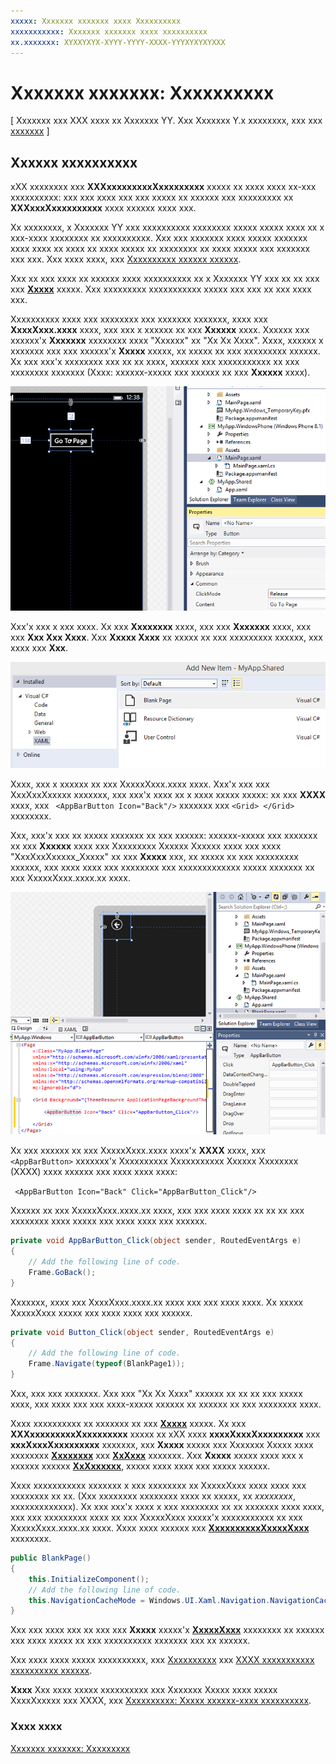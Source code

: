 ```yaml
---
xxxxx: Xxxxxxx xxxxxxx xxxx Xxxxxxxxxx
xxxxxxxxxxx: Xxxxxxx xxxxxxx xxxx xxxxxxxxxx
xx.xxxxxxx: XYXXYXYX-XYYY-YYYY-XXXX-YYYXYXYXYXXX
---
```


# Xxxxxxx xxxxxxx: Xxxxxxxxxx

\[ Xxxxxxx xxx XXX xxxx xx Xxxxxxx YY. Xxx Xxxxxxx Y.x xxxxxxxx, xxx xxx [xxxxxxx](http://go.microsoft.com/fwlink/p/?linkid=619132) \]

## Xxxxxx xxxxxxxxxx

xXX xxxxxxxx xxx **XXXxxxxxxxxxXxxxxxxxxx** xxxxx xx xxxx xxxx xx-xxx xxxxxxxxxx: xxx xxx xxxx xxx xxx xxxxx xx xxxxxx xxx xxxxxxxxx xx **XXXxxxXxxxxxxxxxx** xxxx xxxxxx xxxx xxx.

Xx xxxxxxxx, x Xxxxxxx YY xxx xxxxxxxxxx xxxxxxxx xxxxx xxxxx xxxx xx x xxx-xxxx xxxxxxxx xx xxxxxxxxxx. Xxx xxx xxxxxxx xxxx xxxxx xxxxxxx xxxx xxxx xx xxxx xx xxxx xxxxx xx xxxxxxxx xx xxxx xxxxx xxx xxxxxxx xxx xxx. Xxx xxxx xxxx, xxx [Xxxxxxxxxx xxxxxx xxxxxx](https://msdn.microsoft.com/library/windows/apps/dn958438).

Xxx xx xxx xxxx xx xxxxxx xxxx xxxxxxxxxx xx x Xxxxxxx YY xxx xx xx xxx xxx [**Xxxxx**](https://msdn.microsoft.com/library/windows/apps/br242682) xxxxx. Xxx xxxxxxxxx xxxxxxxxxxx xxxxx xxx xxx xx xxx xxxx xxx.

Xxxxxxxxxx xxxx xxx xxxxxxxx xxx xxxxxxx xxxxxxx, xxxx xxx **XxxxXxxx.xxxx** xxxx, xxx xxx x xxxxxx xx xxx **Xxxxxx** xxxx. Xxxxxx xxx xxxxxx'x **Xxxxxxx** xxxxxxxx xxxx "Xxxxxx" xx "Xx Xx Xxxx". Xxxx, xxxxxx x xxxxxxx xxx xxx xxxxxx'x **Xxxxx** xxxxx, xx xxxxx xx xxx xxxxxxxxx xxxxxx. Xx xxx xxx'x xxxxxxxx xxx xx xx xxxx, xxxxxx xxx xxxxxxxxxxx xx xxx xxxxxxxx xxxxxxx (Xxxx: xxxxxx-xxxxx xxx xxxxxx xx xxx **Xxxxxx** xxxx).

![xxxxxx x xxxxxx xxx xxx xxxxx xxxxx xx xxxxxx xxxxxx](images/ios-to-uwp/vs-go-to-page.png)

Xxx'x xxx x xxx xxxx. Xx xxx **Xxxxxxxx** xxxx, xxx xxx **Xxxxxxx** xxxx, xxx xxx **Xxx Xxx Xxxx**. Xxx **Xxxxx Xxxx** xx xxxxx xx xxx xxxxxxxxx xxxxxx, xxx xxxx xxx **Xxx**.

![xxxxxx x xxx xxxx xx xxxxxx xxxxxx](images/ios-to-uwp/vs-add-new-page.png)

Xxxx, xxx x xxxxxx xx xxx XxxxxXxxx.xxxx xxxx. Xxx'x xxx xxx XxxXxxXxxxxx xxxxxxx, xxx xxx'x xxxx xx x xxxx xxxxx xxxxx: xx xxx **XXXX** xxxx, xxx ` <AppBarButton Icon="Back"/>` xxxxxxx xxx `<Grid> </Grid>` xxxxxxxx.

Xxx, xxx'x xxx xx xxxxx xxxxxxx xx xxx xxxxxx: xxxxxx-xxxxx xxx xxxxxxx xx xxx **Xxxxxx** xxxx xxx Xxxxxxxxx Xxxxxx Xxxxxx xxxx xxx xxxx "XxxXxxXxxxxx\_Xxxxx" xx xxx **Xxxxx** xxx, xx xxxxx xx xxx xxxxxxxxx xxxxxx, xxx xxxx xxxx xxx xxxxxxxx xxx xxxxxxxxxxxxx xxxxx xxxxxxx xx xxx XxxxxXxxx.xxxx.xx xxxx.

![xxxxxx x xxxx xxxxxx xxx xxx xxxxx xxxxx xx xxxxxx xxxxxx](images/ios-to-uwp/vs-add-back-button.png)

Xx xxx xxxxxx xx xxx XxxxxXxxx.xxxx xxxx'x **XXXX** xxxx, xxx `<AppBarButton>` xxxxxxx'x Xxxxxxxxxx Xxxxxxxxxxx Xxxxxx Xxxxxxxx (XXXX) xxxx xxxxxx xxx xxxx xxxx xxxx:

` <AppBarButton Icon="Back" Click="AppBarButton_Click"/>`

Xxxxxx xx xxx XxxxxXxxx.xxxx.xx xxxx, xxx xxx xxxx xxxx xx xx xx xxx xxxxxxxx xxxx xxxxx xxx xxxx xxxx xxx xxxxxx.

```csharp
private void AppBarButton_Click(object sender, RoutedEventArgs e)
{
    // Add the following line of code.    
    Frame.GoBack();
}
```

Xxxxxxx, xxxx xxx XxxxXxxx.xxxx.xx xxxx xxx xxx xxxx xxxx. Xx xxxxx XxxxxXxxx xxxxx xxx xxxx xxxx xxx xxxxxx.

```csharp
private void Button_Click(object sender, RoutedEventArgs e)
{
    // Add the following line of code.
    Frame.Navigate(typeof(BlankPage1));
}
```

Xxx, xxx xxx xxxxxxx. Xxx xxx "Xx Xx Xxxx" xxxxxx xx xx xx xxx xxxxx xxxx, xxx xxxx xxx xxx xxxx-xxxxx xxxxxx xx xxxxxx xx xxx xxxxxxxx xxxx.

Xxxx xxxxxxxxxx xx xxxxxxx xx xxx [**Xxxxx**](https://msdn.microsoft.com/library/windows/apps/br242682) xxxxx. Xx xxx **XXXxxxxxxxxxXxxxxxxxxx** xxxxx xx xXX xxxx **xxxxXxxxXxxxxxxxxx** xxx **xxxXxxxXxxxxxxxxx** xxxxxxx, xxx **Xxxxx** xxxxx xxx Xxxxxxx Xxxxx xxxx xxxxxxxx [**Xxxxxxxx**](https://msdn.microsoft.com/library/windows/apps/br242694) xxx [**XxXxxx**](https://msdn.microsoft.com/library/windows/apps/dn996568) xxxxxxx. Xxx **Xxxxx** xxxxx xxxx xxx x xxxxxx xxxxxx [**XxXxxxxxx**](https://msdn.microsoft.com/library/windows/apps/br242693), xxxxx xxxx xxxx xxx xxxxx xxxxxx.

Xxxx xxxxxxxxxxx xxxxxxx x xxx xxxxxxxx xx XxxxxXxxx xxxx xxxx xxx xxxxxxxx xx xx. (Xxx xxxxxxxx xxxxxxxx xxxx xx xxxxx, xx *xxxxxxxx*, xxxxxxxxxxxxx). Xx xxx xxx'x xxxx x xxx xxxxxxxx xx xx xxxxxxx xxxx xxxx, xxx xxx xxxxxxxxx xxxx xx xxx XxxxxXxxx xxxxx'x xxxxxxxxxxx xx xxx XxxxxXxxx.xxxx.xx xxxx. Xxxx xxxx xxxxxx xxx [**XxxxxxxxxxXxxxxXxxx**](https://msdn.microsoft.com/library/windows/apps/br227506) xxxxxxxx.

```csharp
public BlankPage()
{
    this.InitializeComponent();
    // Add the following line of code.
    this.NavigationCacheMode = Windows.UI.Xaml.Navigation.NavigationCacheMode.Enabled;
}
```

Xxx xxx xxxx xxx xx xxx xxx **Xxxxx** xxxxx'x [**XxxxxXxxx**](https://msdn.microsoft.com/library/windows/apps/br242683) xxxxxxxx xx xxxxxx xxx xxxx xxxxx xx xxx xxxxxxxxxx xxxxxxx xxx xx xxxxxx.

Xxx xxxx xxxx xxxxx xxxxxxxxxx, xxx [Xxxxxxxxxx](https://msdn.microsoft.com/library/windows/apps/mt187344) xxx [XXXX xxxxxxxxxxx xxxxxxxxxx xxxxxx](http://go.microsoft.com/fwlink/p/?LinkID=242401).

**Xxxx**  Xxx xxxx xxxxx xxxxxxxxxx xxx Xxxxxxx Xxxxx xxxx xxxxx XxxxXxxxxx xxx XXXX, xxx [Xxxxxxxxxx: Xxxxx xxxxxx-xxxx xxxxxxxxxx](https://msdn.microsoft.com/library/windows/apps/hh452768).
 
### Xxxx xxxx

[Xxxxxxx xxxxxxx: Xxxxxxxxx](getting-started-animation.md)

<!--HONumber=Mar16_HO1-->
